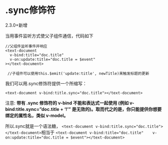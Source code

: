 

# .sync修饰符

2.3.0+新增

当用事件监听方式使父子组件通信，代码如下
```
//父组件监听事件并响应
<text-document
  v-bind:title="doc.title"
  v-on:update:title="doc.title = $event"
></text-document>
 
 //子组件可以使用this.$emit('update:title', newTitle)来触发标题的更新
```

我们可以用.sync修饰符提供一个所缩写：
```
<text-document v-bind:title.sync="doc.title"></text-document>
```
注意:
**带有 .sync 修饰符的 v-bind 不能和表达式一起使用 (例如 v-bind:title.sync=”doc.title + ‘!’” 是无效的)。取而代之的是，你只能提供你想要绑定的属性名，类似 v-model。**


所以.sync就是一个语法糖，
`<text-document v-bind:title.sync="doc.title"></text-document>`相当于
`<text-document v-bind:title="doc.title"    v-on:update:title="doc.title = $event"></text-document>`


